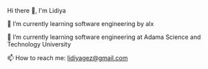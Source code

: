  Hi there 👋, I'm Lidiya
 
🌱 I’m currently learning software engineering by alx

🌱 I’m currently learning software engineering at Adama Science and Technology University

📫 How to reach me: lidiyagez@gmail.com 

<!--
**Lindagez/Lindagez** is a ✨ _special_ ✨ repository because its `README.md` (this file) appears on your GitHub profile.

Here are some ideas to get you started:

- 🔭 I’m currently working on ...
- 🌱 I’m currently learning ...
- 👯 I’m looking to collaborate on ...
- 🤔 I’m looking for help with ...
- 💬 Ask me about ...
- 📫 How to reach me: ...
- 😄 Pronouns: ...
- ⚡ Fun fact: ...
-->
